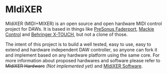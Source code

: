# MIdiXER

MIdiXER (MIDI+MIXER) is an open source and open hardware MIDI control project for DAWs.
It is based in things like
[PreSonus Faderport](https://intl.presonus.com/products/faderport-16-daw-controller),
[Mackie Control](https://mackie.com/en/products/controllers/mcu-pro-and-xt-pro) and
[Behringer X-TOUCH](https://www.behringer.com/product.html?modelCode=0808-AAD),
but not a clone of those.

The intent of this project is to build a well tested, easy to use, easy to extend and hardware
independent DAW controller, so anyone can fork it and implement based on any hardware platform
using the same core. For more information about proposed hardwares and software please refer to
~~MIdiXER Hardware~~ *(Not implemented yet)* and [MIdiXER Software](software/README.md).